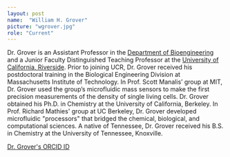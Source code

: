 ```yaml
---
layout: post
name:  "William H. Grover"
picture: "wgrover.jpg"
role: "Current"
---
```

Dr. Grover is an Assistant Professor in the [Department of Bioengineering](http://www.bioeng.ucr.edu) and a Junior Faculty Distinguished Teaching Professor at the [University of California, Riverside](http://ucr.edu).  Prior to joining UCR, Dr. Grover received his postdoctoral training in the Biological Engineering Division at Massachusetts Institute of Technology.  In Prof. Scott Manalis’ group at MIT, Dr. Grover used the group’s microfluidic mass sensors to make the first precision measurements of the density of single living cells.  Dr. Grover obtained his Ph.D. in Chemistry at the University of California, Berkeley.  In Prof. Richard Mathies' group at UC Berkeley, Dr. Grover developed microfluidic "processors" that bridged the chemical, biological, and computational sciences.  A native of Tennessee, Dr. Grover received his B.S. in Chemistry at the University of Tennessee, Knoxville.

[Dr. Grover's ORCID ID](http://orcid.org/0000-0001-6854-8951)
